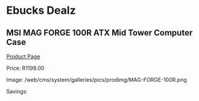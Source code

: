
# Ebucks Dealz
## MSI MAG FORGE 100R ATX Mid Tower Computer Case
[Product Page](https://www.ebucks.com/web/shop/productSelected.do?prodId=1222151833&catId=365757697)

Price: R1199.00

Image: /web/cms/system/galleries/pics/prodimg/MAG-FORGE-100R.png

Savings: 


	